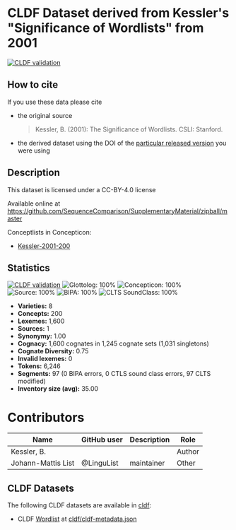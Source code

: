 # CLDF Dataset derived from Kessler's "Significance of Wordlists" from 2001

[![CLDF validation](https://github.com/sequencecomparison/kesslersignificance/workflows/CLDF-validation/badge.svg)](https://github.com/sequencecomparison/kesslersignificance/actions?query=workflow%3ACLDF-validation)

## How to cite

If you use these data please cite
- the original source
  > Kessler, B. (2001): The Significance of Wordlists. CSLI: Stanford.
- the derived dataset using the DOI of the [particular released version](../../releases/) you were using

## Description


This dataset is licensed under a CC-BY-4.0 license

Available online at https://github.com/SequenceComparison/SupplementaryMaterial/zipball/master


Conceptlists in Concepticon:
- [Kessler-2001-200](https://concepticon.clld.org/contributions/Kessler-2001-200)
## Statistics


[![CLDF validation](https://github.com/sequencecomparison/kesslersignificance/workflows/CLDF-validation/badge.svg)](https://github.com/sequencecomparison/kesslersignificance/actions?query=workflow%3ACLDF-validation)
![Glottolog: 100%](https://img.shields.io/badge/Glottolog-100%25-brightgreen.svg "Glottolog: 100%")
![Concepticon: 100%](https://img.shields.io/badge/Concepticon-100%25-brightgreen.svg "Concepticon: 100%")
![Source: 100%](https://img.shields.io/badge/Source-100%25-brightgreen.svg "Source: 100%")
![BIPA: 100%](https://img.shields.io/badge/BIPA-100%25-brightgreen.svg "BIPA: 100%")
![CLTS SoundClass: 100%](https://img.shields.io/badge/CLTS%20SoundClass-100%25-brightgreen.svg "CLTS SoundClass: 100%")

- **Varieties:** 8
- **Concepts:** 200
- **Lexemes:** 1,600
- **Sources:** 1
- **Synonymy:** 1.00
- **Cognacy:** 1,600 cognates in 1,245 cognate sets (1,031 singletons)
- **Cognate Diversity:** 0.75
- **Invalid lexemes:** 0
- **Tokens:** 6,246
- **Segments:** 97 (0 BIPA errors, 0 CTLS sound class errors, 97 CLTS modified)
- **Inventory size (avg):** 35.00

# Contributors

Name | GitHub user | Description | Role
--- | --- | --- | ---
Kessler, B. | | | Author
Johann-Mattis List | @LinguList | maintainer | Other 




## CLDF Datasets

The following CLDF datasets are available in [cldf](cldf):

- CLDF [Wordlist](https://github.com/cldf/cldf/tree/master/modules/Wordlist) at [cldf/cldf-metadata.json](cldf/cldf-metadata.json)